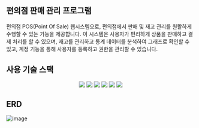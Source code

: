 ## 편의점 판매 관리 프로그램
편의점 POS(Point Of Sale) 웹시스템으로, 편의점에서 판매 및 재고 관리를 원활하게 수행할 수 있는 기능을 제공합니다. 이 시스템은 사용자가 편리하게 상품을 판매하고 결제 처리를 할 수 있으며, 재고를 관리하고 통계 데이터를 분석하여 그래프로 확인할 수 있고, 계정 기능을 통해 사용자를 등록하고 권한을 관리할 수 있습니다.

## 사용 기술 스택
<div align="center">
	<img src="https://img.shields.io/badge/Java-007396?style=flat&logo=Java&logoColor=white" />
	<img src="https://img.shields.io/badge/HTML5-E34F26?style=flat&logo=HTML5&logoColor=white" />
	<img src="https://img.shields.io/badge/CSS3-1572B6?style=flat&logo=CSS3&logoColor=white" />
  	<img src="https://img.shields.io/badge/javaScript-F7DF1E?style=flat&logo=javascript&logoColor=white" />
  	<img src="https://img.shields.io/badge/mysql-4479A1?style=flat&logo=mysql&logoColor=white" />
  	<img src="https://img.shields.io/badge/spring-6DB33F?style=flat&logo=spring&logoColor=white" />
</div>

## ERD
![image](https://github.com/RINHALEE/harin_POS/assets/128150726/0926bb5d-d2db-4f15-b25a-511acf26b6ff)

